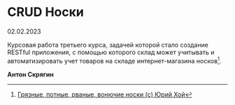# CRUD Носки
02.02.2023

Курсовая работа третьего курса, задачей которой стало создание RESTful приложения, с помощью которого склад может учитывать и автоматизировать учет товаров на складе интернет-магазина носков[^1].

**Антон Скрягин**

[^1]: [Грязные, потные, рваные, вонючие носки (c) Юрий Хой](https://www.youtube.com/watch?v=WnzLfaKJdFM)